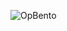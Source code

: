 ![OpBento](https://firebasestorage.googleapis.com/v0/b/smartkaksha-fe32c.appspot.com/o/opbento%2FArmaan-jay11dd1.png?alt=media)
